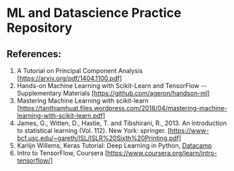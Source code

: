 # ML and Datascience Practice Repository

## References:
1. A Tutorial on Principal Component Analysis [https://arxiv.org/pdf/1404.1100.pdf]
2. Hands-on Machine Learning with Scikit-Learn and TensorFlow -- Supplementary Materials [https://github.com/ageron/handson-ml]
3. Mastering Machine Learning with scikit-learn [https://tanthiamhuat.files.wordpress.com/2018/04/mastering-machine-learning-with-scikit-learn.pdf]
4. James, G., Witten, D., Hastie, T. and Tibshirani, R., 2013. An introduction to statistical learning (Vol. 112). New York: springer. [https://www-bcf.usc.edu/~gareth/ISL/ISLR%20Sixth%20Printing.pdf]
5. Karlijn Willems, Keras Tutorial: Deep Learning in Python, [Datacamp](https://www.datacamp.com/community/tutorials/deep-learning-python?utm_source=adwords_ppc)
6. Intro to TensorFlow, Coursera [https://www.coursera.org/learn/intro-tensorflow/]
